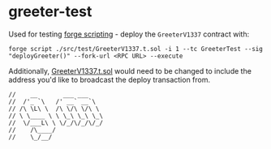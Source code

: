 # greeter-test

Used for testing [forge scripting](https://github.com/foundry-rs/foundry/pull/1208) - deploy the `GreeterV1337` contract with:
```
forge script ./src/test/GreeterV1337.t.sol -i 1 --tc GreeterTest --sig "deployGreeter()" --fork-url <RPC URL> --execute
```

Additionally, [GreeterV1337.t.sol](./src/test/GreeterV1337.t.sol) would need to be changed to include the address you'd like to broadcast the deploy transaction from.

```
//    __       ___ ___
//  /'_ `\   /' __` __`\
// /\ \L\ \  /\ \/\ \/\ \
// \ \____ \ \ \_\ \_\ \_\
//  \/___L\ \ \/_/\/_/\/_/
//    /\____/
//    \_/__/
```